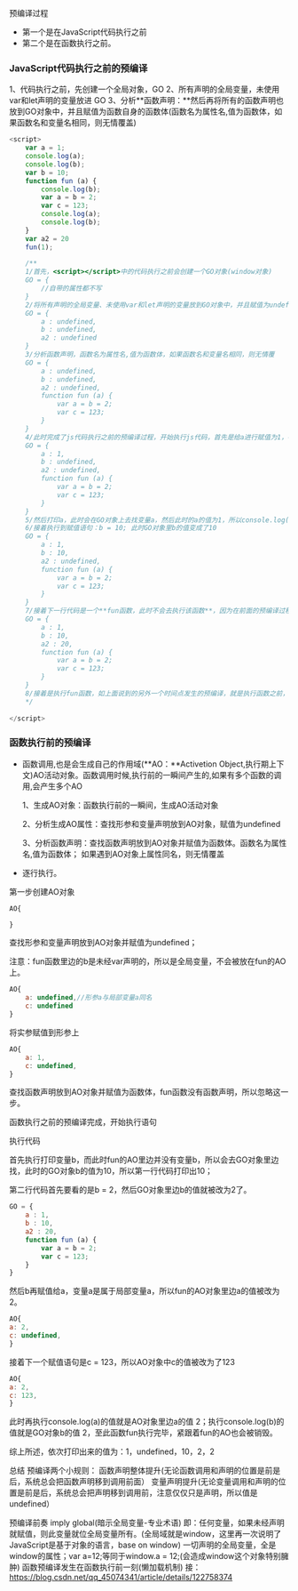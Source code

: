 预编译过程
* 第一个是在JavaScript代码执行之前
* 第二个是在函数执行之前。

### JavaScript代码执行之前的预编译
1、代码执行之前，先创建一个全局对象，GO
2、所有声明的全局变量，未使用var和let声明的变量放进 GO
3、分析**函数声明：**然后再将所有的函数声明也放到GO对象中，并且赋值为函数自身的函数体(函数名为属性名,值为函数体，如果函数名和变量名相同，则无情覆盖)

```js
<script>
    var a = 1;
    console.log(a);
    console.log(b);
    var b = 10;
    function fun (a) {
        console.log(b);
        var a = b = 2;
        var c = 123;
        console.log(a);
        console.log(b);
    }
    var a2 = 20
    fun(1);
    
    /**
    1/首先，<script></script>中的代码执行之前会创建一个GO对象(window对象)
    GO = {
        //自带的属性都不写
    }
    2/将所有声明的全局变量、未使用var和let声明的变量放到GO对象中，并且赋值为undefined
    GO = {
        a : undefined,
        b : undefined,
        a2 : undefined
    }
    3/分析函数声明，函数名为属性名,值为函数体，如果函数名和变量名相同，则无情覆
    GO = {
        a : undefined,
        b : undefined,
        a2 : undefined,
        function fun (a) {
            var a = b = 2;
            var c = 123;
        }
    }
    4/此时完成了js代码执行之前的预编译过程，开始执行js代码，首先是给a进行赋值为1，在GO对象里边也会进行对应的改变：
    GO = {
        a : 1,
        b : undefined,
        a2 : undefined,
        function fun (a) {
            var a = b = 2;
            var c = 123;
        }
    }
    5/然后打印a，此时会在GO对象上去找变量a，然后此时的a的值为1，所以console.log(a) 是等于1的。接着打印b，也会去GO对象上找，找到了b的值为undefined，所以console.log(b)是等于undefined。
    6/接着执行到赋值语句：b = 10; 此时GO对象里b的值变成了10
    GO = {
        a : 1,
        b : 10,
        a2 : undefined,
        function fun (a) {
            var a = b = 2;
            var c = 123;
        }
    }
    7/接着下一行代码是一个**fun函数，此时不会去执行该函数**，因为在前面的预编译过程中实际上是被放到了代码的最前端，就是传说中的声明提前，所以忽略掉了。接着给a2进行赋值操作：a2 = 20，GO对象也发生变化：
    GO = {
        a : 1,
        b : 10,
        a2 : 20,
        function fun (a) {
            var a = b = 2;
            var c = 123;
        }
    }
    8/接着是执行fun函数，如上面说到的另外一个时间点发生的预编译，就是执行函数之前，现在就来说一下函数执行前的预编译是怎么样的。
    */
 
</script>
```

### 函数执行前的预编译
* 函数调用,也是会生成自己的作用域(**AO：**Activetion Object,执行期上下文)AO活动对象。函数调用时候,执行前的一瞬间产生的,如果有多个函数的调用,会产生多个AO

    1、生成AO对象：函数执行前的一瞬间，生成AO活动对象

    2、分析生成AO属性：查找形参和变量声明放到AO对象，赋值为undefined

    3、分析函数声明：查找函数声明放到AO对象并赋值为函数体。函数名为属性名,值为函数体； 如果遇到AO对象上属性同名，则无情覆盖

* 逐行执行。

第一步创建AO对象

```js
AO{

}
```


查找形参和变量声明放到AO对象并赋值为undefined；

注意：fun函数里边的b是未经var声明的，所以是全局变量，不会被放在fun的AO上。

```js
AO{
    a: undefined,//形参a与局部变量a同名
    c: undefined
}
```


将实参赋值到形参上

```js
AO{
    a: 1,
    c: undefined,
}
```

查找函数声明放到AO对象并赋值为函数体，fun函数没有函数声明，所以忽略这一步。

函数执行之前的预编译完成，开始执行语句

执行代码

首先执行打印变量b，而此时fun的AO里边并没有变量b，所以会去GO对象里边找，此时的GO对象b的值为10，所以第一行代码打印出10；

第二行代码首先要看的是b = 2，然后GO对象里边b的值就被改为2了。


```js
GO = {
    a : 1,
    b : 10,
    a2 : 20,
    function fun (a) {
        var a = b = 2;
        var c = 123;
    }
}
```


然后b再赋值给a，变量a是属于局部变量a，所以fun的AO对象里边a的值被改为2。

```js
AO{
a: 2,
c: undefined,
}
```

接着下一个赋值语句是c = 123，所以AO对象中c的值被改为了123

```js
AO{
a: 2,
c: 123,
}
```

此时再执行console.log(a)的值就是AO对象里边a的值 2；执行console.log(b)的值就是GO对象b的值 2，至此函数fun执行完毕，紧跟着fun的AO也会被销毁。

综上所述，依次打印出来的值为：1，undefined，10，2，2


总结
预编译两个小规则：
函数声明整体提升(无论函数调用和声明的位置是前是后，系统总会把函数声明移到调用前面）
变量声明提升(无论变量调用和声明的位置是前是后，系统总会把声明移到调用前，注意仅仅只是声明，所以值是undefined）

预编译前奏
imply global(暗示全局变量-专业术语) 即：任何变量，如果未经声明就赋值，则此变量就位全局变量所有。(全局域就是window，这里再一次说明了JavaScript是基于对象的语言，base on window)
一切声明的全局变量，全是window的属性；var a=12;等同于window.a = 12;(会造成window这个对象特别臃肿)
函数预编译发生在函数执行前一刻(懒加载机制)
接：https://blog.csdn.net/qq_45074341/article/details/122758374








